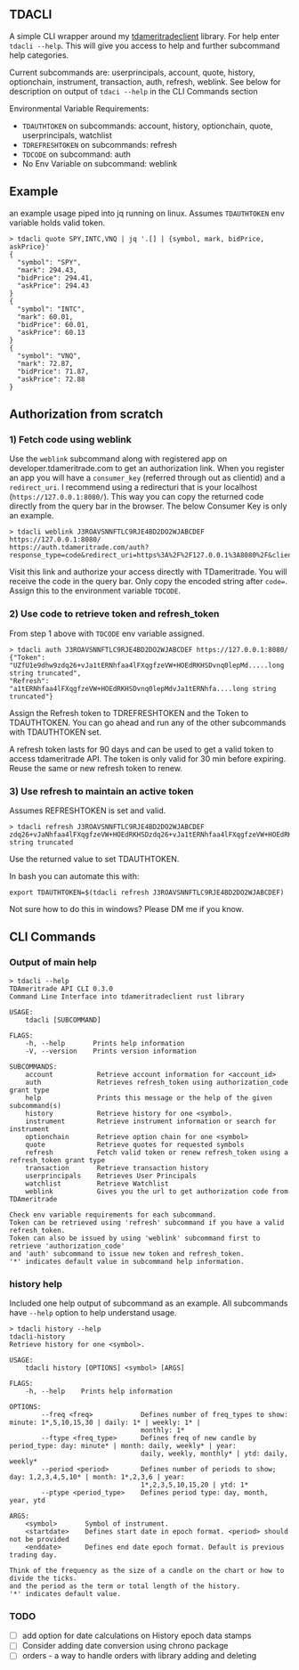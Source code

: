 ## TDACLI

A simple CLI wrapper around my [tdameritradeclient](https://github.com/jbertovic/tdameritradeclient) library. For help enter `tdacli --help`.  This will give you access to help and further subcommand help categories.

Current subcommands are: userprincipals, account, quote, history, optionchain, instrument, transaction, auth, refresh, weblink. See below for description on output of `tdaci --help` in the CLI Commands section

Environmental Variable Requirements:
- `TDAUTHTOKEN` on subcommands: account, history, optionchain, quote, userprincipals, watchlist
- `TDREFRESHTOKEN` on subcommands: refresh
- `TDCODE` on subcommand: auth
- No Env Variable on subcommand: weblink

## Example

an example usage piped into jq running on linux.  Assumes `TDAUTHTOKEN` env variable holds valid token.

```
> tdacli quote SPY,INTC,VNQ | jq '.[] | {symbol, mark, bidPrice, askPrice}'
{
  "symbol": "SPY",
  "mark": 294.43,
  "bidPrice": 294.41,
  "askPrice": 294.43
}
{
  "symbol": "INTC",
  "mark": 60.01,
  "bidPrice": 60.01,
  "askPrice": 60.13
}
{
  "symbol": "VNQ",
  "mark": 72.87,
  "bidPrice": 71.87,
  "askPrice": 72.88
}
```

## Authorization from scratch

### 1) Fetch code using weblink
Use the `weblink` subcommand along with registered app on developer.tdameritrade.com to get an authorization link. When you register an app you will have a `consumer_key` (referred through out as clientid) and a `redirect_uri`. I recommend using a redirecturi that is your localhost (`https://127.0.0.1:8080/`).  This way you can copy the returned code directly from the query bar in the browser.  The below Consumer Key is only an example.  

```
> tdacli weblink J3ROAVSNNFTLC9RJE4BD2DO2WJABCDEF https://127.0.0.1:8080/
https://auth.tdameritrade.com/auth?response_type=code&redirect_uri=https%3A%2F%2F127.0.0.1%3A8080%2F&client_id=J3ROAVSNNFTLC9RJE4BD2DO2WJABCDEF%40AMER.OAUTHAP

```

Visit this link and authorize your access directly with TDameritrade.  You will receive the code in the query bar.  Only copy the encoded string after `code=`.  Assign this to the environment variable `TDCODE`.



### 2) Use code to retrieve token and refresh_token

From step 1 above with `TDCODE` env variable assigned.

```
> tdacli auth J3ROAVSNNFTLC9RJE4BD2DO2WJABCDEF https://127.0.0.1:8080/
{"Token": "UZfU1e9dhw9zdq26+vJa1tERNhfaa4lFXqgfzeVW+HOEdRKHSDvnq0lepMd.....long string truncated",
"Refresh": "a1tERNhfaa4lFXqgfzeVW+HOEdRKHSDvnq0lepMdvJa1tERNhfa....long string truncated"}
```

Assign the Refresh token to TDREFRESHTOKEN and the Token to TDAUTHTOKEN.  You can go ahead and run any of the other subcommands with TDAUTHTOKEN set.

A refresh token lasts for 90 days and can be used to get a valid token to access tdameritrade API.  The token is only valid for 30 min before expiring.  Reuse the same or new refresh token to renew.


### 3) Use refresh to maintain an active token

Assumes REFRESHTOKEN is set and valid.

```
> tdacli refresh J3ROAVSNNFTLC9RJE4BD2DO2WJABCDEF
zdq26+vJaNhfaa4lFXqgfzeVW+HOEdRKHSDzdq26+vJa1tERNhfaa4lFXqgfzeVW+HOEdRKHSDzdq26+vJa1tERNhfaa4...long string truncated
```

Use the returned value to set TDAUTHTOKEN.

In bash you can automate this with:
```
export TDAUTHTOKEN=$(tdacli refresh J3ROAVSNNFTLC9RJE4BD2DO2WJABCDEF)
```

Not sure how to do this in windows?  Please DM me if you know.

## CLI Commands

### Output of main help

```
> tdacli --help
TDAmeritrade API CLI 0.3.0
Command Line Interface into tdameritradeclient rust library

USAGE:
    tdacli [SUBCOMMAND]

FLAGS:
    -h, --help       Prints help information
    -V, --version    Prints version information

SUBCOMMANDS:
    account           Retrieve account information for <account_id>
    auth              Retrieves refresh_token using authorization_code grant type
    help              Prints this message or the help of the given subcommand(s)
    history           Retrieve history for one <symbol>.
    instrument        Retrieve instrument information or search for instrument
    optionchain       Retrieve option chain for one <symbol>
    quote             Retrieve quotes for requested symbols
    refresh           Fetch valid token or renew refresh_token using a refresh_token grant type
    transaction       Retrieve transaction history
    userprincipals    Retrieves User Principals
    watchlist         Retrieve Watchlist
    weblink           Gives you the url to get authorization code from TDAmeritrade

Check env variable requirements for each subcommand.
Token can be retrieved using 'refresh' subcommand if you have a valid refresh_token.
Token can also be issued by using 'weblink' subcommand first to retrieve 'authorization_code'
and 'auth' subcommand to issue new token and refresh_token.
'*' indicates default value in subcommand help information.
```

### history help
Included one help output of subcommand as an example.  All subcommands have `--help` option to help understand usage.

```
> tdacli history --help
tdacli-history
Retrieve history for one <symbol>.

USAGE:
    tdacli history [OPTIONS] <symbol> [ARGS]

FLAGS:
    -h, --help    Prints help information

OPTIONS:
        --freq <freq>            Defines number of freq_types to show: minute: 1*,5,10,15,30 | daily: 1* | weekly: 1* |
                                 monthly: 1*
        --ftype <freq_type>      Defines freq of new candle by period_type: day: minute* | month: daily, weekly* | year:
                                 daily, weekly, monthly* | ytd: daily, weekly*
        --period <period>        Defines number of periods to show; day: 1,2,3,4,5,10* | month: 1*,2,3,6 | year:
                                 1*,2,3,5,10,15,20 | ytd: 1*
        --ptype <period_type>    Defines period type: day, month, year, ytd

ARGS:
    <symbol>       Symbol of instrument.
    <startdate>    Defines start date in epoch format. <period> should not be provided
    <enddate>      Defines end date epoch format. Default is previous trading day.

Think of the frequency as the size of a candle on the chart or how to divide the ticks.
and the period as the term or total length of the history.
'*' indicates default value.
```


### TODO

- [ ] add option for date calculations on History epoch data stamps
- [ ] Consider adding date conversion using chrono package
- [ ] orders - a way to handle orders with library adding and deleting

